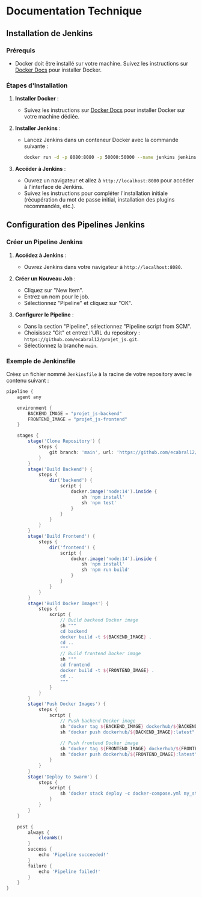 # Documentation Technique

## Installation de Jenkins

### Prérequis

- Docker doit être installé sur votre machine. Suivez les instructions sur [Docker Docs](https://docs.docker.com/get-docker/) pour installer Docker.

### Étapes d'Installation

1. **Installer Docker** :
   - Suivez les instructions sur [Docker Docs](https://docs.docker.com/get-docker/) pour installer Docker sur votre machine dédiée.

2. **Installer Jenkins** :
   - Lancez Jenkins dans un conteneur Docker avec la commande suivante :
     ```bash
     docker run -d -p 8080:8080 -p 50000:50000 --name jenkins jenkins/jenkins:lts
     ```

3. **Accéder à Jenkins** :
   - Ouvrez un navigateur et allez à `http://localhost:8080` pour accéder à l'interface de Jenkins.
   - Suivez les instructions pour compléter l'installation initiale (récupération du mot de passe initial, installation des plugins recommandés, etc.).

## Configuration des Pipelines Jenkins

### Créer un Pipeline Jenkins

1. **Accédez à Jenkins** :
   - Ouvrez Jenkins dans votre navigateur à `http://localhost:8080`.

2. **Créer un Nouveau Job** :
   - Cliquez sur "New Item".
   - Entrez un nom pour le job.
   - Sélectionnez "Pipeline" et cliquez sur "OK".

3. **Configurer le Pipeline** :
   - Dans la section "Pipeline", sélectionnez "Pipeline script from SCM".
   - Choisissez "Git" et entrez l'URL du repository : `https://github.com/ecabral12/projet_js.git`.
   - Sélectionnez la branche `main`.

### Exemple de Jenkinsfile

Créez un fichier nommé `Jenkinsfile` à la racine de votre repository avec le contenu suivant :

```groovy
pipeline {
    agent any

    environment {
        BACKEND_IMAGE = "projet_js-backend"
        FRONTEND_IMAGE = "projet_js-frontend"
    }

    stages {
        stage('Clone Repository') {
            steps {
                git branch: 'main', url: 'https://github.com/ecabral12/projet_js.git'
            }
        }
        stage('Build Backend') {
            steps {
                dir('backend') {
                    script {
                        docker.image('node:14').inside {
                            sh 'npm install'
                            sh 'npm test'
                        }
                    }
                }
            }
        }
        stage('Build Frontend') {
            steps {
                dir('frontend') {
                    script {
                        docker.image('node:14').inside {
                            sh 'npm install'
                            sh 'npm run build'
                        }
                    }
                }
            }
        }
        stage('Build Docker Images') {
            steps {
                script {
                    // Build backend Docker image
                    sh """
                    cd backend
                    docker build -t ${BACKEND_IMAGE} .
                    cd ..
                    """
                    // Build frontend Docker image
                    sh """
                    cd frontend
                    docker build -t ${FRONTEND_IMAGE} .
                    cd ..
                    """
                }
            }
        }
        stage('Push Docker Images') {
            steps {
                script {
                    // Push backend Docker image
                    sh "docker tag ${BACKEND_IMAGE} dockerhub/${BACKEND_IMAGE}:latest"
                    sh "docker push dockerhub/${BACKEND_IMAGE}:latest"
                    
                    // Push frontend Docker image
                    sh "docker tag ${FRONTEND_IMAGE} dockerhub/${FRONTEND_IMAGE}:latest"
                    sh "docker push dockerhub/${FRONTEND_IMAGE}:latest"
                }
            }
        }
        stage('Deploy to Swarm') {
            steps {
                script {
                    sh 'docker stack deploy -c docker-compose.yml my_stack'
                }
            }
        }
    }

    post {
        always {
            cleanWs()
        }
        success {
            echo 'Pipeline succeeded!'
        }
        failure {
            echo 'Pipeline failed!'
        }
    }
}

